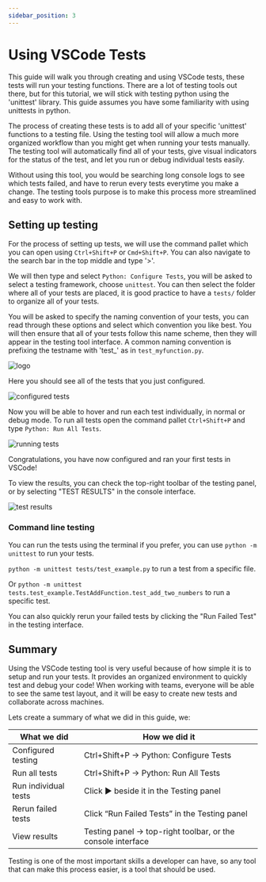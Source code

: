 ```yaml
---
sidebar_position: 3
---
```


# Using VSCode Tests

This guide will walk you through creating and using VSCode tests, these tests will run your testing functions. There are a lot of testing tools out there, but for this tutorial, we will stick with testing python using the 'unittest' library. This guide assumes you have some familiarity with using unittests in python.

The process of creating these tests is to add all of your specific 'unittest' functions to a testing file. Using the testing tool will allow a much more organized workflow than you might get when running your tests manually. The testing tool will automatically find all of your tests, give visual indicators for the status of the test, and let you run or debug individual tests easily.

Without using this tool, you would be searching long console logs to see which tests failed, and have to rerun every tests everytime you make a change. The testing tools purpose is to make this process more streamlined and easy to work with.

## Setting up testing

For the process of setting up tests, we will use the command pallet which you can open using ```Ctrl+Shift+P``` or ```Cmd+Shift+P```. You can also navigate to the search bar in the top middle and type '>'.

We will then type and select ```Python: Configure Tests```, you will be asked to select a testing framework, choose ```unittest```. You can then select the folder where all of your tests are placed, it is good practice to have a ```tests/``` folder to organize all of your tests.

You will be asked to specify the naming convention of your tests, you can read through these options and select which convention you like best. You will then ensure that all of your tests follow this name scheme, then they will appear in the testing tool interface. A common naming convention is prefixing the testname with 'test_' as in ```test_myfunction.py```.

![logo](/img/debugger/Test0.png)

Here you should see all of the tests that you just configured.

![configured tests](/img/debugger/test1.png)

Now you will be able to hover and run each test individually, in normal or debug mode. To run all tests open the command pallet ```Ctrl+Shift+P``` and type ```Python: Run All Tests```.

![running tests](/img/debugger/test2.png)

Congratulations, you have now configured and ran your first tests in VSCode!

To view the results, you can check the top-right toolbar of the testing panel, or by selecting "TEST RESULTS" in the console interface.

![test results](/img/debugger/test3.png)

### Command line testing
You can run the tests using the terminal if you prefer, you can use ```python -m unittest``` to run your tests.

```python -m unittest tests/test_example.py``` to run a test from a specific file.

Or ```python -m unittest tests.test_example.TestAddFunction.test_add_two_numbers``` to run a specific test.

You can also quickly rerun your failed tests by clicking the "Run Failed Test" in the testing interface.

## Summary

Using the VSCode testing tool is very useful because of how simple it is to setup and run your tests. It provides an organized environment to quickly test and debug your code! When working with teams, everyone will be able to see the same test layout, and it will be easy to create new tests and collaborate across machines.

Lets create a summary of what we did in this guide, we:

| What we did | How we did it |
|---|---|
|Configured testing | Ctrl+Shift+P → Python: Configure Tests |
| Run all tests | Ctrl+Shift+P → Python: Run All Tests |
| Run individual tests | Click ▶️ beside it in the Testing panel |
| Rerun failed tests | Click “Run Failed Tests” in the Testing panel |
| View results | Testing panel → top-right toolbar, or the console interface |

Testing is one of the most important skills a developer can have, so any tool that can make this process easier, is a tool that should be used.
